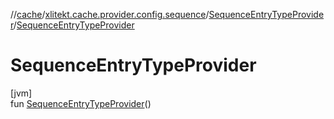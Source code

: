 //[cache](../../../index.md)/[xlitekt.cache.provider.config.sequence](../index.md)/[SequenceEntryTypeProvider](index.md)/[SequenceEntryTypeProvider](-sequence-entry-type-provider.md)

# SequenceEntryTypeProvider

[jvm]\
fun [SequenceEntryTypeProvider](-sequence-entry-type-provider.md)()

